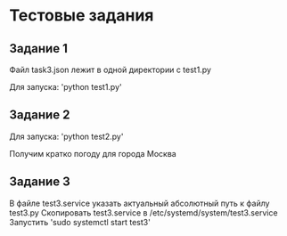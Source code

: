 # Тестовые задания

## Задание 1

Файл task3.json лежит в одной директории с test1.py

Для запуска: 'python test1.py'

## Задание 2

Для запуска: 'python test2.py'

Получим кратко погоду для города Москва

## Задание 3

В файле test3.service указать актуальный абсолютный путь к файлу test3.py 
Скопировать test3.service в /etc/systemd/system/test3.service
Запустить 'sudo systemctl start test3'

